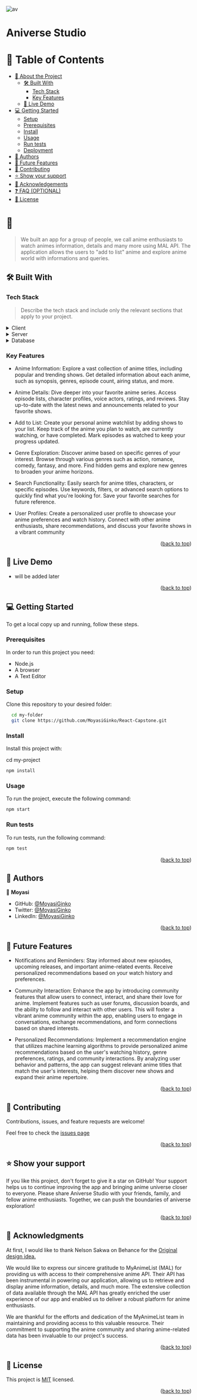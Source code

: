 <a name="readme-top"></a>

![av](https://github.com/MoyasiGinko/React-Capstone/assets/108092696/73947f16-b861-4699-becf-11022c25b0b8)


  <h1><b>Aniverse Studio</b></h1>

</div>

# 📗 Table of Contents

- [📖 About the Project](#about-project)
  - [🛠 Built With](#built-with)
    - [Tech Stack](#tech-stack)
    - [Key Features](#key-features)
  - [🚀 Live Demo](#live-demo)
- [💻 Getting Started](#getting-started)
  - [Setup](#setup)
  - [Prerequisites](#prerequisites)
  - [Install](#install)
  - [Usage](#usage)
  - [Run tests](#run-tests)
  - [Deployment](#deployment)
- [👥 Authors](#authors)
- [🔭 Future Features](#future-features)
- [🤝 Contributing](#contributing)
- [⭐️ Show your support](#support)
- [🙏 Acknowledgements](#acknowledgements)
- [❓ FAQ (OPTIONAL)](#faq)
- [📝 License](#license)

# 📖 <a name="about-project"></a>

> We built an app for a group of people, we call anime enthusiasts to watch animes information, details and many more using MAL API. The application allows the users to "add to list" anime and explore anime world with informations and queries.

## 🛠 Built With <a name="built-with"></a>

### Tech Stack <a name="tech-stack"></a>

> Describe the tech stack and include only the relevant sections that apply to your project.

<details>
  <summary>Client</summary>
  <ul>
    <li><a href="https://reactjs.org/">React.js</a></li>
  </ul>
</details>

<details>
  <summary>Server</summary>
  <ul>
    <li><a href="https://expressjs.com/">Express.js</a></li>
  </ul>
</details>

<details>
<summary>Database</summary>
  <ul>
    <li><a href="https://www.postgresql.org/">PostgreSQL</a></li>
  </ul>
</details>

### Key Features <a name="key-features"></a>

- Anime Information: Explore a vast collection of anime titles, including popular and trending shows. Get detailed information about each anime, such as synopsis, genres, episode count, airing status, and more.

- Anime Details: Dive deeper into your favorite anime series. Access episode lists, character profiles, voice actors, ratings, and reviews. Stay up-to-date with the latest news and announcements related to your favorite shows.

- Add to List: Create your personal anime watchlist by adding shows to your list. Keep track of the anime you plan to watch, are currently watching, or have completed. Mark episodes as watched to keep your progress updated.

- Genre Exploration: Discover anime based on specific genres of your interest. Browse through various genres such as action, romance, comedy, fantasy, and more. Find hidden gems and explore new genres to broaden your anime horizons.

- Search Functionality: Easily search for anime titles, characters, or specific episodes. Use keywords, filters, or advanced search options to quickly find what you're looking for. Save your favorite searches for future reference.

- User Profiles: Create a personalized user profile to showcase your anime preferences and watch history. Connect with other anime enthusiasts, share recommendations, and discuss your favorite shows in a vibrant community

<p align="right">(<a href="#readme-top">back to top</a>)</p>

## 🚀 Live Demo <a name="live-demo"></a>

- will be added later

<p align="right">(<a href="#readme-top">back to top</a>)</p>

## 💻 Getting Started <a name="getting-started"></a>

To get a local copy up and running, follow these steps.

### Prerequisites

In order to run this project you need:
- Node.js
- A browser 
- A Text Editor

### Setup

Clone this repository to your desired folder:

```sh
  cd my-folder
  git clone https://github.com/MoyasiGinko/React-Capstone.git
```

### Install

Install this project with:

  cd my-project
```sh
npm install 
```

### Usage

To run the project, execute the following command:


```sh
npm start
```

### Run tests

To run tests, run the following command:


```sh
npm test
```

<p align="right">(<a href="#readme-top">back to top</a>)</p>

## 👥 Authors <a name="authors"></a>

👤 **Moyasi**

- GitHub: [@MoyasiGinko](https://github.com/MoyasiGinko)
- Twitter: [@MoyasiGinko](https://twitter.com/moyasi_ginko)
- LinkedIn: [@MoyasiGinko](https://www.linkedin.com/in/mahmudur-rahman-a8a151257)

<p align="right">(<a href="#readme-top">back to top</a>)</p>

## 🔭 Future Features <a name="future-features"></a>

- Notifications and Reminders: Stay informed about new episodes, upcoming releases, and important anime-related events. Receive personalized recommendations based on your watch history and preferences.

- Community Interaction: Enhance the app by introducing community features that allow users to connect, interact, and share their love for anime. Implement features such as user forums, discussion boards, and the ability to follow and interact with other users. This will foster a vibrant anime community within the app, enabling users to engage in conversations, exchange recommendations, and form connections based on shared interests.

- Personalized Recommendations: Implement a recommendation engine that utilizes machine learning algorithms to provide personalized anime recommendations based on the user's watching history, genre preferences, ratings, and community interactions. By analyzing user behavior and patterns, the app can suggest relevant anime titles that match the user's interests, helping them discover new shows and expand their anime repertoire. 

<p align="right">(<a href="#readme-top">back to top</a>)</p>

## 🤝 Contributing <a name="contributing"></a>

Contributions, issues, and feature requests are welcome!

Feel free to check the [issues page](https://github.com/MoyasiGinko/React-Capstone/issues)

<p align="right">(<a href="#readme-top">back to top</a>)</p>

## ⭐️ Show your support <a name="support"></a>

If you like this project, don't forget to give it a star on GitHub! Your support helps us to continue improving the app and bringing anime universe closer to everyone. Please share Aniverse Studio with your friends, family, and fellow anime enthusiasts. Together, we can push the boundaries of aniverse exploration!

<p align="right">(<a href="#readme-top">back to top</a>)</p>

## 🙏 Acknowledgments <a name="acknowledgements"></a>

At first, I would like to thank Nelson Sakwa on Behance for the [Original design idea.](https://www.behance.net/gallery/31579789/Ballhead-App-(Free-PSDs))

We would like to express our sincere gratitude to MyAnimeList (MAL) for providing us with access to their comprehensive anime API. Their API has been instrumental in powering our application, allowing us to retrieve and display anime information, details, and much more. The extensive collection of data available through the MAL API has greatly enriched the user experience of our app and enabled us to deliver a robust platform for anime enthusiasts.

We are thankful for the efforts and dedication of the MyAnimeList team in maintaining and providing access to this valuable resource. Their commitment to supporting the anime community and sharing anime-related data has been invaluable to our project's success.

<p align="right">(<a href="#readme-top">back to top</a>)</p>

## 📝 License <a name="license"></a>

This project is [MIT](./LICENSE) licensed.

<p align="right">(<a href="#readme-top">back to top</a>)</p>
